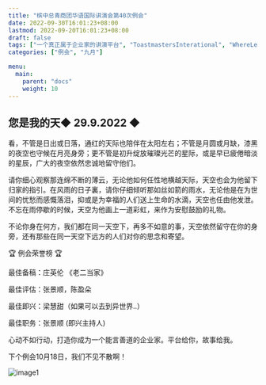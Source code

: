 ```yaml
---
title: "槟中总青商团华语国际讲演会第40次例会"
date: 2022-09-30T16:01:23+08:00
lastmod: 2022-09-20T16:01:23+08:00
draft: false
tags: ["一个真正属于企业家的讲演平台", "ToastmastersInterational", "WhereLeadersAreMade", "庄英伦", "陈盈朵", "张景顺", "梁慧甜"]
categories: ["例会", "九月"]

menu:
  main:
    parent: "docs"
    weight: 10
---
```

##  您是我的天◆ 29.9.2022 ◆

看，不管是日出或日落，通红的天际也陪伴在太阳左右；不管是月圆或月缺，漆黑的夜空也守候在月亮身旁；更不管是初升绽放璀璨光芒的星际，或是早已疲倦暗淡的星辰，广大的夜空依然忠诚地留守他们。

请你细心观察那连绵不断的薄云，无论他如何任性地横越天际，天空也会为他留下归家的指引。在风雨的日子裏，请你仔细倾听那如丝如箭的雨水，无论他是在为世间的忧愁而感慨落泪，抑或是为幸福的人们送上生命的水滴，天空也任由他发泄。不忘在雨停歇的时候，天空为他画上一道彩虹，来作为安慰鼓励的礼物。

不论你身在何方，我们都在同一天空下，再多不如意的事，天空依然留守在你的身旁，还有那些在同一天空下远方的人们对你的思念和寄望。

🏆 例会荣誉榜 🏆

最佳备稿：庄英伦 《老二当家》

最佳评估：张景顺，陈盈朵

最佳即兴：梁慧甜（如果可以去到异世界..）

最佳职务：张景顺 (即兴主持人)

心动不如行动，打造你成为一个能言善道的企业家。平台给你，故事给我。

下个例会10月18日，我们不见不散啊！ 

![image1](/tmc/file/2022/9/40/1.jpg "image1")